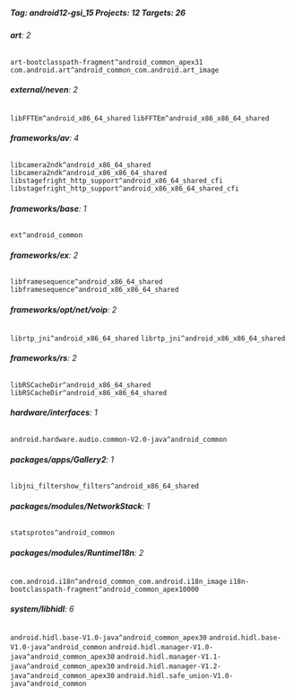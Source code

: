 ##### Tag: android12-gsi_15 Projects: 12 Targets: 26

###### **art**: 2
`art-bootclasspath-fragment^android_common_apex31` `com.android.art^android_common_com.android.art_image`
###### **external/neven**: 2
`libFFTEm^android_x86_64_shared` `libFFTEm^android_x86_x86_64_shared`
###### **frameworks/av**: 4
`libcamera2ndk^android_x86_64_shared` `libcamera2ndk^android_x86_x86_64_shared` `libstagefright_http_support^android_x86_64_shared_cfi` `libstagefright_http_support^android_x86_x86_64_shared_cfi`
###### **frameworks/base**: 1
`ext^android_common`
###### **frameworks/ex**: 2
`libframesequence^android_x86_64_shared` `libframesequence^android_x86_x86_64_shared`
###### **frameworks/opt/net/voip**: 2
`librtp_jni^android_x86_64_shared` `librtp_jni^android_x86_x86_64_shared`
###### **frameworks/rs**: 2
`libRSCacheDir^android_x86_64_shared` `libRSCacheDir^android_x86_x86_64_shared`
###### **hardware/interfaces**: 1
`android.hardware.audio.common-V2.0-java^android_common`
###### **packages/apps/Gallery2**: 1
`libjni_filtershow_filters^android_x86_64_shared`
###### **packages/modules/NetworkStack**: 1
`statsprotos^android_common`
###### **packages/modules/RuntimeI18n**: 2
`com.android.i18n^android_common_com.android.i18n_image` `i18n-bootclasspath-fragment^android_common_apex10000`
###### **system/libhidl**: 6
`android.hidl.base-V1.0-java^android_common_apex30` `android.hidl.base-V1.0-java^android_common` `android.hidl.manager-V1.0-java^android_common_apex30` `android.hidl.manager-V1.1-java^android_common_apex30` `android.hidl.manager-V1.2-java^android_common_apex30` `android.hidl.safe_union-V1.0-java^android_common`
